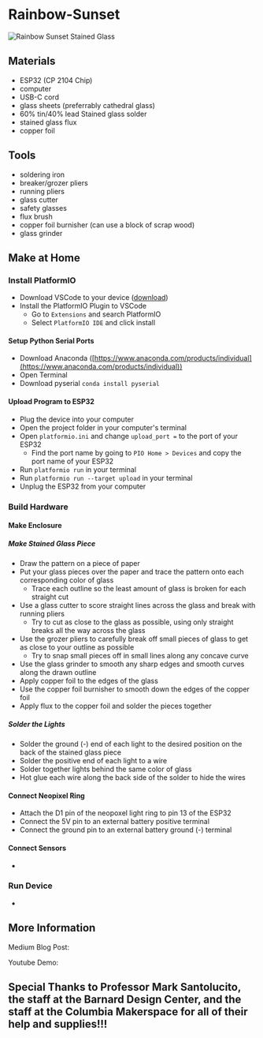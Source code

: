 # Rainbow-Sunset

![Rainbow Sunset Stained Glass](Images/IMG_6861.heic?raw=true "Rainbow Sunset")

## Materials

 - ESP32 (CP 2104 Chip)
 - computer
 - USB-C cord
 - glass sheets (preferrably cathedral glass)
 - 60% tin/40% lead Stained glass solder
 - stained glass flux
 - copper foil

## Tools

- soldering iron
- breaker/grozer pliers
- running pliers
- glass cutter
- safety glasses
- flux brush
- copper foil burnisher (can use a block of scrap wood)
- glass grinder

## Make at Home

### Install PlatformIO

- Download VSCode to your device ([download](https://code.visualstudio.com/download))
- Install the PlatformIO Plugin to VSCode
  - Go to `Extensions` and search PlatformIO
  - Select `PlatformIO IDE` and click install

#### Setup Python Serial Ports

- Download Anaconda ([https://www.anaconda.com/products/individual](https://www.anaconda.com/products/individual))
- Open Terminal
- Download pyserial `conda install pyserial`

#### Upload Program to ESP32

- Plug the device into your computer
- Open the project folder in your computer's terminal
- Open `platformio.ini` and change `upload_port =` to the port of your ESP32
  - Find the port name by going to `PIO Home > Devices` and copy the port name of your ESP32
- Run `platformio run` in your terminal
- Run  `platformio run --target upload` in your terminal
- Unplug the ESP32 from your computer

### Build Hardware

#### Make Enclosure

##### Make Stained Glass Piece

- Draw the pattern on a piece of paper
- Put your glass pieces over the paper and trace the pattern onto each corresponding color of glass
  - Trace each outline so the least amount of glass is broken for each straight cut
- Use a glass cutter to score straight lines across the glass and break with running pliers
  - Try to cut as close to the glass as possible, using only straight breaks all the way across the glass
- Use the grozer pliers to carefully break off small pieces of glass to get as close to your outline as possible
  - Try to snap small pieces off in small lines along any concave curve
- Use the glass grinder to smooth any sharp edges and smooth curves along the drawn outline
- Apply copper foil to the edges of the glass
- Use the copper foil burnisher to smooth down the edges of the copper foil
- Apply flux to the copper foil and solder the pieces together

##### Solder the Lights

- Solder the ground (-) end of each light to the desired position on the back of the stained glass piece
- Solder the positive end of each light to a wire
- Solder together lights behind the same color of glass
- Hot glue each wire along the back side of the solder to hide the wires

#### Connect Neopixel Ring

- Attach the D1 pin of the neopoxel light ring to pin 13 of the ESP32
- Connect the 5V pin to an external battery positive terminal
- Connect the ground pin to an external battery ground (-) terminal

#### Connect Sensors

- 

### Run Device

- 

## More Information

Medium Blog Post: []()

Youtube Demo: []()

##
## Special Thanks to Professor Mark Santolucito, the staff at the Barnard Design Center, and the staff at the Columbia Makerspace for all of their help and supplies!!!
